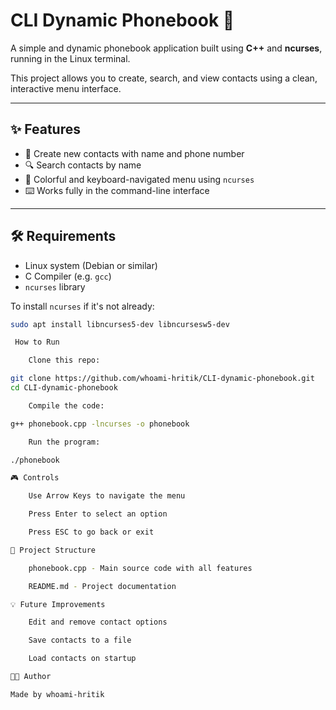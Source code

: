# CLI Dynamic Phonebook 📱

A simple and dynamic phonebook application built using **C++** and **ncurses**, running in the Linux terminal.

This project allows you to create, search, and view contacts using a clean, interactive menu interface.

---

## ✨ Features

- 📇 Create new contacts with name and phone number  
- 🔍 Search contacts by name  
- 🎨 Colorful and keyboard-navigated menu using `ncurses`  
- ⌨️ Works fully in the command-line interface  

---

## 🛠️ Requirements

- Linux system (Debian or similar)
- C Compiler (e.g. `gcc`)
- `ncurses` library

To install `ncurses` if it's not already:

```bash
sudo apt install libncurses5-dev libncursesw5-dev

 How to Run

    Clone this repo:

git clone https://github.com/whoami-hritik/CLI-dynamic-phonebook.git
cd CLI-dynamic-phonebook

    Compile the code:

g++ phonebook.cpp -lncurses -o phonebook

    Run the program:

./phonebook

🎮 Controls

    Use Arrow Keys to navigate the menu

    Press Enter to select an option

    Press ESC to go back or exit

📂 Project Structure

    phonebook.cpp - Main source code with all features

    README.md - Project documentation

💡 Future Improvements

    Edit and remove contact options

    Save contacts to a file

    Load contacts on startup

🧑‍💻 Author

Made by whoami-hritik

